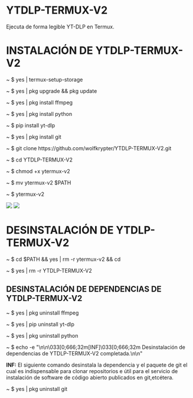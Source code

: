 # YTDLP-TERMUX-V2
Ejecuta de forma legible YT-DLP en Termux.


<h1>INSTALACIÓN DE YTDLP-TERMUX-V2</h1>
<p>~ $ yes | termux-setup-storage</p>
<p>~ $ yes | pkg upgrade && pkg update</p>
<p>~ $ yes | pkg install ffmpeg</p>
<p>~ $ yes | pkg install python</p>
<p>~ $ pip install yt-dlp</p>
<p>~ $ yes | pkg install git</p>
<p>~ $ git clone https://github.com/wolfkrypter/YTDLP-TERMUX-V2.git</p>

<p>~ $ cd YTDLP-TERMUX-V2</p>
<p>~ $ chmod +x ytermux-v2</p>
<p>~ $ mv ytermux-v2 $PATH</p>
<p>~ $ ytermux-v2</p>

<img src="https://blogger.googleusercontent.com/img/b/R29vZ2xl/AVvXsEiVJJCWsBciBbX0MWOHBQ0CEKLXneY7IDbj0yws05t10wvx62lduRqA_i2D9Z2kG_1NkGiWmRy0-E7VJcGpw0ujpehL-cDXkwoFOjiL6wVqHkNfSvgjMoYlYoKMyvQw1Ogg07HGIkIsZPpG3a97ER5Rcrd9zRQPkzKMYqB37ZN3v05uROUrsjDDl_hXQ1bV/s958/Polish_20250128_143720132.png">

<img src="https://blogger.googleusercontent.com/img/b/R29vZ2xl/AVvXsEiin4X3_NfkZz5_mo11EJ4MgBOXOQJnvk9SzbZvvK35V4TOcRD-4iRQAtZVR-y15hTU8h5BNFyjz51bAffk7Y4oSJ5lBs0TkM1AuAVMlO4pNXqPX3vAOLU9hGU02nDO3x56U0gjmKLQGDF3eydnch82T2VQ62j9AKZf2SJtJdNBmBbkN71Fcf_It3-tUKSX/s929/Polish_20250128_145600883.png">

<h1>DESINSTALACIÓN DE YTDLP-TERMUX-V2</h1>
<p>~ $ cd $PATH && yes | rm -r ytermux-v2 && cd</p>
<p>~ $ yes | rm -r YTDLP-TERMUX-V2</p>

<h2>DESINSTALACIÓN DE DEPENDENCIAS DE YTDLP-TERMUX-V2</h2>

<p>~ $ yes | pkg uninstall ffmpeg</p>
<p>~ $ yes | pip uninstall yt-dlp</p>
<p>~ $ yes | pkg uninstall python</p>
<p>~ $ echo -e "\n\n\033[0;666;32m[INF]\033[0;666;32m Desinstalación de dependencias de YTDLP-TERMUX-V2 completada.\n\n"</p>

<p><strong>INF:</strong> El siguiente comando desinstala la dependencia y el paquete de git el cual es indispensable para clonar repositorios e útil para el servicio de instalación de software de código abierto publicados en git,etcétera.</p>
<p>~ $ yes | pkg uninstall git</p>
